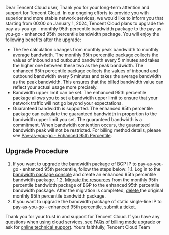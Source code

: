 Dear Tencent Cloud user,
Thank you for your long-term attention and support for Tencent Cloud. In our ongoing efforts to provide you with superior and more stable network services, we would like to inform you that starting from 00:00 on January 1, 2024, Tencent Cloud plans to upgrade the pay-as-you-go - monthly 95th percentile bandwidth package to the pay-as-you-go - enhanced 95th percentile bandwidth package. You will enjoy the following benefits after the upgrade:
- The fee calculation changes from monthly peak bandwidth to monthly average bandwidth.
The monthly 95th percentile package collects the values of inbound and outbound bandwidth every 5 minutes and takes the higher one between these two as the peak bandwidth. The enhanced 95th percentile package collects the values of inbound and outbound bandwidth every 5 minutes and takes the average bandwidth as the peak bandwidth. This ensures that the billed bandwidth value can reflect your actual usage more precisely.
- Bandwidth upper limit can be set.
The enhanced 95th percentile package allows you to set a bandwidth upper limit to ensure that your network traffic will not go beyond your expectations.
- Guaranteed bandwidth is supported.
The enhanced 95th percentile package can calculate the guaranteed bandwidth in proportion to the bandwidth upper limit you set. The guaranteed bandwidth is a commitment. When bandwidth contention occurs, the guaranteed bandwidth peak will not be restricted.
For billing method details, please see [Pay-as-you-go - Enhanced 95th Percentile](https://www.tencentcloud.com/zh/document/product/684/54919).

## Upgrade Procedure
1. If you want to upgrade the bandwidth package of BGP IP to pay-as-you-go - enhanced 95th percentile, follow the steps below:
	1.1. Log in to the [bandwidth package console](https://console.cloud.tencent.com/vpc/package?rid=1) and create an enhanced 95th percentile bandwidth package.
	1.2. [Migrate the resources](https://www.tencentcloud.com/document/product/684/45860) from the monthly 95th percentile bandwidth package of BGP to the enhanced 95th percentile bandwidth package. After the migration is completed, [delete ](https://www.tencentcloud.com/zh/document/product/684/34598) the original monthly 95th percentile bandwidth package.
2. If you want to upgrade the bandwidth package of static single-line IP to pay-as-you-go - enhanced 95th percentile, [submit a ticket](https://console.cloud.tencent.com/workorder/category).

Thank you for your trust in and support for Tencent Cloud. If you have any questions when using cloud services, see[ FAQs of billing mode upgrade](https://www.tencentcloud.com/document/product/684/57970) or ask for [online technical support](https://cloud.tencent.com/online-service?from=ticket-tab).
Yours faithfully,
Tencent Cloud Team

